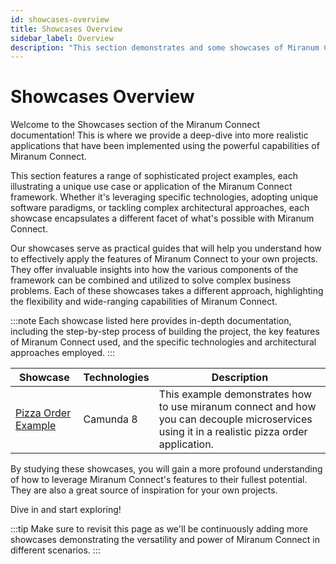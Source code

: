 ```yaml
---
id: showcases-overview
title: Showcases Overview
sidebar_label: Overview
description: "This section demonstrates and some showcases of Miranum Connect."
---
```


# Showcases Overview

Welcome to the Showcases section of the Miranum Connect documentation! This is where we provide a deep-dive into
more realistic applications that have been implemented using the powerful capabilities of Miranum Connect.

This section features a range of sophisticated project examples, each illustrating a unique use case or application of
the Miranum Connect framework. Whether it's leveraging specific technologies, adopting unique software paradigms, or
tackling complex architectural approaches, each showcase encapsulates a different facet of what's possible
with Miranum Connect.

Our showcases serve as practical guides that will help you understand how to effectively apply the features of
Miranum Connect to your own projects. They offer invaluable insights into how the various components of the framework
can be combined and utilized to solve complex business problems.
Each of these showcases takes a different approach, highlighting the flexibility and wide-ranging capabilities
of Miranum Connect.

:::note
Each showcase listed here provides in-depth documentation, including the step-by-step process of building the project, the key features of Miranum Connect used, and the specific technologies and architectural approaches employed.
:::

| Showcase                                        | Technologies   | Description                                                                                                                                  |
|-------------------------------------------------|----------------|----------------------------------------------------------------------------------------------------------------------------------------------|
| [Pizza Order Example](./pizza-order-miranum.md) | Camunda 8      | This example demonstrates how to use miranum connect and how you can decouple microservices using it in a realistic pizza order application. |

By studying these showcases, you will gain a more profound understanding of how to leverage Miranum Connect's features
to their fullest potential. They are also a great source of inspiration for your own projects.

Dive in and start exploring!

:::tip
Make sure to revisit this page as we'll be continuously adding more showcases demonstrating the versatility and power
of Miranum Connect in different scenarios.
:::